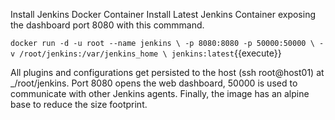 Install Jenkins Docker Container
Install Latest Jenkins Container exposing the dashboard port 8080 with this commmand.

`docker run -d -u root --name jenkins \
    -p 8080:8080 -p 50000:50000 \
    -v /root/jenkins:/var/jenkins_home \
    jenkins:latest`{{execute}}

All plugins and configurations get persisted to the host (ssh root@host01) at _/root/jenkins. Port 8080 opens the web dashboard, 50000 is used to communicate with other Jenkins agents. Finally, the image has an alpine base to reduce the size footprint.